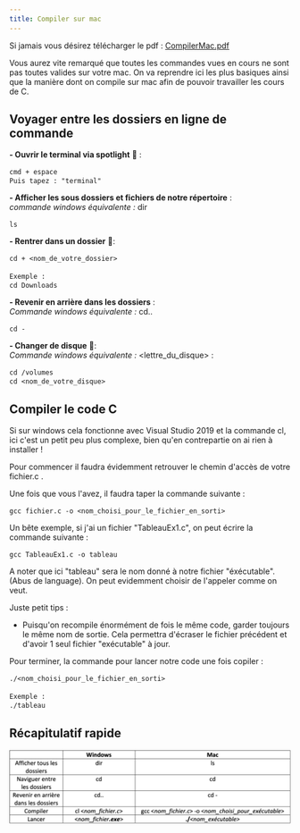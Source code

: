 ```yaml
---
title: Compiler sur mac
---
```


Si jamais vous désirez télécharger le pdf : [CompilerMac.pdf](../../static/pdf/Compiler_mac.pdf)

Vous aurez vite remarqué que toutes les commandes vues en cours ne sont pas toutes valides sur votre mac. 
On va reprendre ici les plus basiques ainsi que la manière dont on compile sur mac afin de pouvoir travailler les cours de C. 

## Voyager entre les dossiers en ligne de commande 

**- Ouvrir le terminal via spotlight** :mag_right: : 
```
cmd + espace 
Puis tapez : "terminal"
```

**- Afficher les sous dossiers et fichiers de notre répertoire** :  
*commande windows équivalente :* dir 
```
ls
```

**- Rentrer dans un dossier** :file_folder::
```
cd + <nom_de_votre_dossier>

Exemple :
cd Downloads
```

**- Revenir en arrière dans les dossiers** :  
*Commande windows équivalente :* cd..
```
cd -
```

**- Changer de disque** :floppy_disk::  
*Commande windows équivalente :* <lettre_du_disque> :
```
cd /volumes
cd <nom_de_votre_disque>
```

## Compiler le code C

Si sur windows cela fonctionne avec Visual Studio 2019 et la commande cl, ici c'est un petit peu plus complexe, bien qu'en contrepartie on ai rien à installer !

Pour commencer il faudra évidemment retrouver le chemin d'accès de votre fichier.c .

Une fois que vous l'avez, il faudra taper la commande suivante :
```
gcc fichier.c -o <nom_choisi_pour_le_fichier_en_sorti>
```

Un bête exemple, si j'ai un fichier "TableauEx1.c", on peut écrire la commande suivante : 
```
gcc TableauEx1.c -o tableau
```

A noter que ici "tableau" sera le nom donné à notre fichier "éxécutable". (Abus de language). On peut evidemment choisir de l'appeler comme on veut. 

Juste petit tips : 
- Puisqu'on recompile énormément de fois le même code, garder toujours le même nom de sortie. Cela permettra d'écraser le fichier précédent et d'avoir 1 seul fichier "exécutable" à jour.

Pour terminer, la commande pour lancer notre code une fois copiler :
```
./<nom_choisi_pour_le_fichier_en_sorti>

Exemple :
./tableau
```

## Récapitulatif rapide

![recap](../../static/img/ClemIG1_recap.png)
